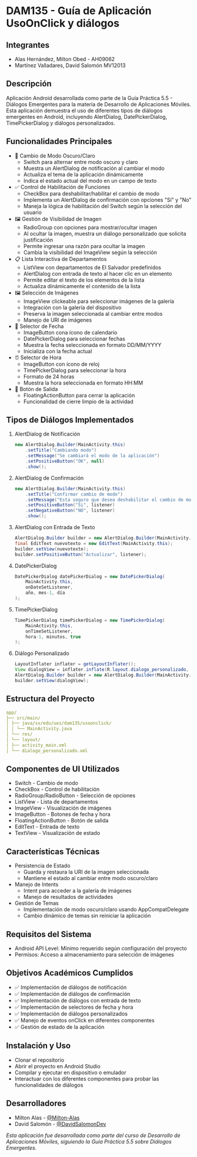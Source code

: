 # DAM135 - Guía de Aplicación UsoOnClick y diálogos

## Integrantes
- Alas Hernández, Milton Obed - AH09062
- Martínez Valladares, David Salomón MV12013

## **Descripción**

Aplicación Android desarrollada como parte de la Guía Práctica 5.5 - Diálogos Emergentes para la materia de Desarrollo de Aplicaciones Móviles. Esta aplicación demuestra el uso de diferentes tipos de diálogos emergentes en Android, incluyendo AlertDialog, DatePickerDialog, TimePickerDialog y diálogos personalizados.

## **Funcionalidades Principales**

*   🌙 Cambio de Modo Oscuro/Claro
    *   Switch para alternar entre modo oscuro y claro
    *   Muestra un AlertDialog de notificación al cambiar el modo
    *   Actualiza el tema de la aplicación dinámicamente
    *   Indica el estado actual del modo en un campo de texto
*   ✅ Control de Habilitación de Funciones
    *   CheckBox para deshabilitar/habilitar el cambio de modo
    *   Implementa un AlertDialog de confirmación con opciones "Sí" y "No"
    *   Maneja la lógica de habilitación del Switch según la selección del usuario
*   🖼️ Gestión de Visibilidad de Imagen
    *   RadioGroup con opciones para mostrar/ocultar imagen
    *   Al ocultar la imagen, muestra un diálogo personalizado que solicita justificación
    *   Permite ingresar una razón para ocultar la imagen
    *   Cambia la visibilidad del ImageView según la selección
*   📋 Lista Interactiva de Departamentos
    *   ListView con departamentos de El Salvador predefinidos
    *   AlertDialog con entrada de texto al hacer clic en un elemento
    *   Permite editar el texto de los elementos de la lista
    *   Actualiza dinámicamente el contenido de la lista
*   🖼️ Selección de Imágenes
    *   ImageView clickeable para seleccionar imágenes de la galería
    *   Integración con la galería del dispositivo
    *   Preserva la imagen seleccionada al cambiar entre modos
    *   Manejo de URI de imágenes
*   📅 Selector de Fecha
    *   ImageButton cona ícono de calendario
    *   DatePickerDialog para seleccionar fechas
    *   Muestra la fecha seleccionada en formato DD/MM/YYYY
    *   Inicializa con la fecha actual
*   ⏰ Selector de Hora
    *   ImageButton con ícono de reloj
    *   TimePickerDialog para seleccionar la hora
    *   Formato de 24 horas
    *   Muestra la hora seleccionada en formato HH:MM
*   🚪 Botón de Salida
    *   FloatingActionButton para cerrar la aplicación
    *   Funcionalidad de cierre limpio de la actividad

## **Tipos de Diálogos Implementados**

1.  AlertDialog de Notificación

    ```java
    new AlertDialog.Builder(MainActivity.this)
        .setTitle("Cambiando modo")
        .setMessage("Se cambiará el modo de la aplicación")
        .setPositiveButton("OK", null)
        .show();
    ```

2.  AlertDialog de Confirmación

    ```java
    new AlertDialog.Builder(MainActivity.this)
        .setTitle("Confirmar cambio de modo")
        .setMessage("Esta seguro que desea deshabilitar el cambio de modo")
        .setPositiveButton("Si", listener)
        .setNegativeButton("NO", listener)
        .show();
    ```

3.  AlertDialog con Entrada de Texto

    ```java
    AlertDialog.Builder builder = new AlertDialog.Builder(MainActivity.this);
    final EditText nuevotexto = new EditText(MainActivity.this);
    builder.setView(nuevotexto);
    builder.setPositiveButton("Actualizar", listener);
    ```

4.  DatePickerDialog

    ```java
    DatePickerDialog datePickerDialog = new DatePickerDialog(
        MainActivity.this,
        onDateSetListener,
        año, mes-1, día
    );
    ```

5.  TimePickerDialog

    ```java
    TimePickerDialog timePickerDialog = new TimePickerDialog(
        MainActivity.this,
        onTimeSetListener,
        hora-1, minutos, true
    );
    ```

6.  Diálogo Personalizado

    ```java
    LayoutInflater inflater = getLayoutInflater();
    View dialogView = inflater.inflate(R.layout.dialogo_personalizado, null);
    AlertDialog.Builder builder = new AlertDialog.Builder(MainActivity.this);
    builder.setView(dialogView);
    ```

## **Estructura del Proyecto**

```yaml
app/
├── src/main/
│ ├── java/sv/edu/ues/dam135/usoonclick/
│ │ └── MainActivity.java
│ └── res/
│ └── layout/
│ ├── activity_main.xml
│ └── dialogo_personalizado.xml
```

## **Componentes de UI Utilizados**

*   Switch - Cambio de modo
*   CheckBox - Control de habilitación
*   RadioGroup/RadioButton - Selección de opciones
*   ListView - Lista de departamentos
*   ImageView - Visualización de imágenes
*   ImageButton - Botones de fecha y hora
*   FloatingActionButton - Botón de salida
*   EditText - Entrada de texto
*   TextView - Visualización de estado

## **Características Técnicas**

*   Persistencia de Estado
    *   Guarda y restaura la URI de la imagen seleccionada
    *   Mantiene el estado al cambiar entre modo oscuro/claro
*   Manejo de Intents
    *   Intent para acceder a la galería de imágenes
    *   Manejo de resultados de actividades
*   Gestión de Temas
    *   Implementación de modo oscuro/claro usando AppCompatDelegate
    *   Cambio dinámico de temas sin reiniciar la aplicación

## **Requisitos del Sistema**

*   Android API Level: Mínimo requerido según configuración del proyecto
*   Permisos: Acceso a almacenamiento para selección de imágenes

## **Objetivos Académicos Cumplidos**

*   ✅ Implementación de diálogos de notificación
*   ✅ Implementación de diálogos de confirmación
*   ✅ Implementación de diálogos con entrada de texto
*   ✅ Implementación de selectores de fecha y hora
*   ✅ Implementación de diálogos personalizados
*   ✅ Manejo de eventos onClick en diferentes componentes
*   ✅ Gestión de estado de la aplicación

## **Instalación y Uso**

*   Clonar el repositorio
*   Abrir el proyecto en Android Studio
*   Compilar y ejecutar en dispositivo o emulador
*   Interactuar con los diferentes componentes para probar las funcionalidades de diálogos

## **Desarrolladores**

*   Milton Alas - [@Milton-Alas](https://github.com/Milton-Alas)
*   David Salomón - [@DavidSalomonDev](https://github.com/DavidSalomonDev)

*Esta aplicación fue desarrollada como parte del curso de Desarrollo de Aplicaciones Móviles, siguiendo la Guía Práctica 5.5 sobre Diálogos Emergentes.*